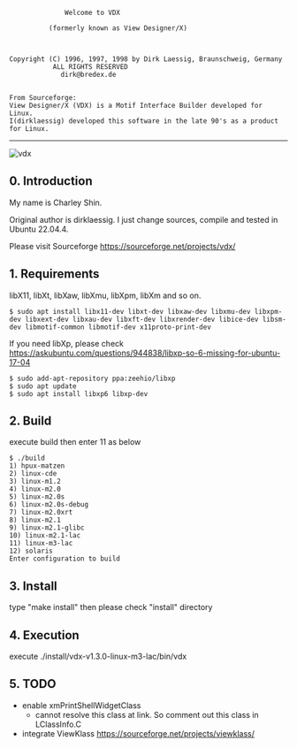                   Welcome to VDX

              (formerly known as View Designer/X)



    Copyright (C) 1996, 1997, 1998 by Dirk Laessig, Braunschweig, Germany
               ALL RIGHTS RESERVED
                 dirk@bredex.de


    From Sourceforge:
    View Designer/X (VDX) is a Motif Interface Builder developed for Linux.
    I(dirklaessig) developed this software in the late 90's as a product for Linux.
----
![vdx](https://github.com/char76/vdx/assets/1542010/81959fba-050a-4442-8fef-f903b7f384f0)

## 0. Introduction

My name is Charley Shin.

Original author is dirklaessig. I just change sources, compile and tested in Ubuntu 22.04.4.

Please visit Sourceforge https://sourceforge.net/projects/vdx/

## 1. Requirements

libX11, libXt, libXaw, libXmu, libXpm, libXm and so on.
```
$ sudo apt install libx11-dev libxt-dev libxaw-dev libxmu-dev libxpm-dev libxext-dev libxau-dev libxft-dev libxrender-dev libice-dev libsm-dev libmotif-common libmotif-dev x11proto-print-dev
```
If you need libXp, please check https://askubuntu.com/questions/944838/libxp-so-6-missing-for-ubuntu-17-04
```
$ sudo add-apt-repository ppa:zeehio/libxp
$ sudo apt update
$ sudo apt install libxp6 libxp-dev
```

## 2. Build
execute build then enter 11 as below
```
$ ./build
1) hpux-matzen
2) linux-cde
3) linux-m1.2
4) linux-m2.0
5) linux-m2.0s
6) linux-m2.0s-debug
7) linux-m2.0xrt
8) linux-m2.1
9) linux-m2.1-glibc
10) linux-m2.1-lac
11) linux-m3-lac
12) solaris
Enter configuration to build
```

## 3. Install
type "make install" then please check "install" directory

## 4. Execution
execute ./install/vdx-v1.3.0-linux-m3-lac/bin/vdx

## 5. TODO
* enable xmPrintShellWidgetClass
  - cannot resolve this class at link. So comment out this class in LClassInfo.C
* integrate ViewKlass https://sourceforge.net/projects/viewklass/ 
